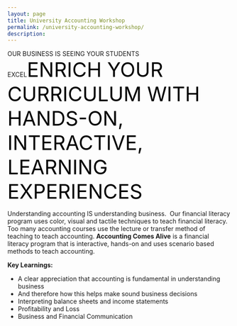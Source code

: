 ```yaml
---
layout: page
title: University Accounting Workshop
permalink: /university-accounting-workshop/
description:
---
```

OUR BUSINESS IS SEEING YOUR STUDENTS EXCEL<span style="color: #000; font-size: 45px;">ENRICH YOUR CURRICULUM WITH HANDS-ON,
INTERACTIVE, LEARNING EXPERIENCES</span>
<p style="text-align: left;">Understanding accounting IS understanding business.  Our financial literacy program uses color, visual and tactile techniques to teach financial literacy. Too many accounting courses use the lecture or transfer method of teaching to teach accounting. <strong>Accounting Comes Alive</strong> is a financial literacy program that is interactive, hands-on and uses scenario based methods to teach accounting.</p>
<p style="text-align: left;"><strong>Key Learnings:</strong></p>

<ul>
 	<li style="text-align: left;">A clear appreciation that accounting is fundamental in understanding business</li>
 	<li style="text-align: left;">And therefore how this helps make sound business decisions</li>
 	<li style="text-align: left;">Interpreting balance sheets and income statements</li>
 	<li style="text-align: left;">Profitability and Loss</li>
 	<li style="text-align: left;">Business and Financial Communication</li>
</ul>
<style>div.wpforms-container-full .wpforms-form input, div.wpforms-container-full .wpforms-form button, div.wpforms-container-full .wpforms-form .wpforms-page-button{background:#000!important;}</style>


